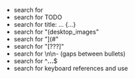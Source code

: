 - search for <div class='tip'>
- search for TODO
- search for title: ... {...}
- search for "(desktop_images"
- search for "](#"
- search for "[???]"
- search for \n\n- (gaps between bullets)
- search for ^**...**$
- search for keyboard references and use <kbd></kbd>
